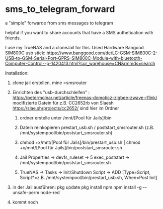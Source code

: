 # sms_to_telegram_forward
a "simple" forwarde from sms messages to telegram

helpful if you want to share accounts that have a SMS authetication with friends.

I use my TrueNAS and a cloneJail for this.
Used Hardware Bangood SIM800C usb stick: 
https://www.banggood.com/de/LC-GSM-SIM800C-2-USB-to-GSM-Serial-Port-GPRS-SIM800C-Module-with-bluetooth-Computer-Control--p-1420413.html?cur_warehouse=CN&rmmds=search

Installation:

1. clone jail erstellen, mine =smsrouter

2. Einrichten des "usb-durchschleifen" : https://petermolnar.net/article/freenas-domoticz-zigbee-zwave-rflink/
   modifizierte Datein für z.B. CC2652rb von Slaesh https://slae.sh/projects/cc2652/ sind hier im Ordner
   
   1. ordner erstelle unter /mnt/[Pool für Jails]/bin
   
   2. Datein reinkopieren prestart_usb.sh / poststart_smsrouter.sh (z.B. /mnt/systempool/bin/poststart_smsrouter.sh)
   
   3. chmod +x/mnt/[Pool für Jails]/bin/prestart_usb.sh | chmod +x/mnt/[Pool für Jails]/bin/poststart_smsrouter.sh
   
   4. Jail Properties ->   devfs_ruleset -> 5
                           exec_poststart -> /mnt/systempool/bin/poststart_smsrouter.sh
   
   5. TrueNAS -> Tasks -> Init/Shutdown Script -> ADD [Type=Script, Script*=z.B. /mnt/systempool/bin/prestart_usb.sh, When=Post Init]

3. in der Jail ausführen:
   pkg update
   pkg install npm
   npm install -g --unsafe-perm node-red
   
4. kommt noch
